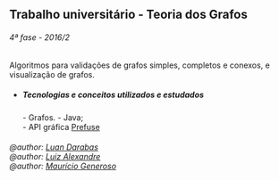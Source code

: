 ## Trabalho universitário - Teoria dos Grafos
<h6>4ª fase - 2016/2</h6>

Algoritmos para validações de grafos simples, completos e conexos, e visualização de grafos.

* <h5>Tecnologias e conceitos utilizados e estudados</h5>
  - Grafos.
  - Java; <br />
  - API gráfica <a href="http://prefuse.org/" >Prefuse</a> <br /> 

<h6>@author: <a href="https://github.com/luandr">Luan Darabas</a> <br />
@author: <a href="https://github.com/LuizAlexandre17">Luiz Alexandre</a> <br />
@author: <a href="https://github.com/programmerGM">Maurício Generoso</a></h6>
